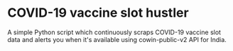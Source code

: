 # COVID-19 vaccine slot hustler
A simple Python script which continuously scraps COVID-19 vaccine slot data and alerts you when it's available using cowin-public-v2 API for India.
